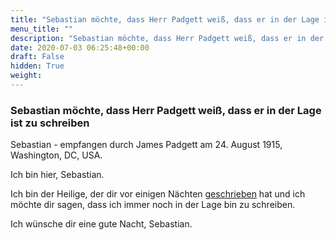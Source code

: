 ```yaml
---
title: "Sebastian möchte, dass Herr Padgett weiß, dass er in der Lage ist zu schreiben"
menu_title: ""
description: "Sebastian möchte, dass Herr Padgett weiß, dass er in der Lage ist zu schreiben"
date: 2020-07-03 06:25:48+00:00
draft: False
hidden: True
weight:
---
```

### Sebastian möchte, dass Herr Padgett weiß, dass er in der Lage ist zu schreiben

Sebastian - empfangen durch James Padgett am 24. August 1915, Washington, DC, USA.

Ich bin hier, Sebastian.

Ich bin der Heilige, der dir vor einigen Nächten [geschrieben](/padgett-botschaften/padgett-botschaften-in-reihenfolge-des-datums/padgett-botschaften-1915-januar-august/sebastian-interessiert-sich-fuer-die-arbeit-des-meisters-durch-herrn-padgett-jep-sebastian-22-juli-1915/) hat und ich möchte dir sagen, dass ich immer noch in der Lage bin zu schreiben.

Ich wünsche dir eine gute Nacht, Sebastian.
